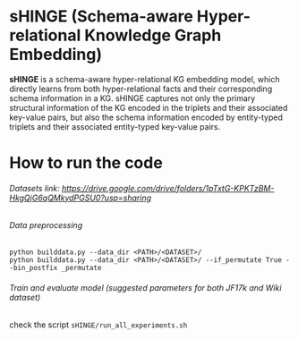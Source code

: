 # sHINGE (Schema-aware Hyper-relational Knowledge Graph Embedding)

**sHINGE** is a schema-aware hyper-relational KG embedding model, which directly learns from both hyper-relational facts and their corresponding schema information in a KG. sHINGE captures not only the primary structural information of the KG encoded in the triplets and their associated key-value pairs, but also the schema information encoded by entity-typed triplets and their associated entity-typed key-value pairs.

# How to run the code 

###### Datasets link: https://drive.google.com/drive/folders/1pTxtG-KPKTzBM-HkgQjG6qQMkydPGSU0?usp=sharing


###### Data preprocessing
```
python builddata.py --data_dir <PATH>/<DATASET>/
python builddata.py --data_dir <PATH>/<DATASET>/ --if_permutate True --bin_postfix _permutate
```
###### Train and evaluate model (suggested parameters for both JF17k and Wiki dataset)
check the script `sHINGE/run_all_experiments.sh`

